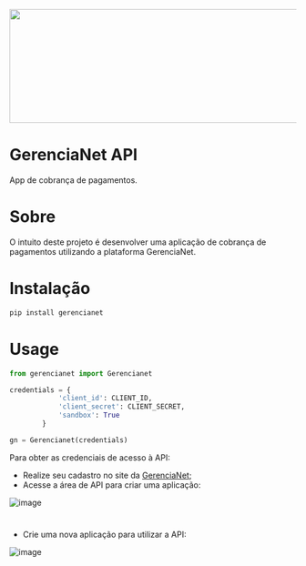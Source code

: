 <p align="center">
  <img width="600" height="200" src="https://gerencianet.com.br/wp-content/themes/Gerencianet/assets/images/portal-da-marca/versoes-da-marca/horizontal/h-p-positivo.png">
</p>

# GerenciaNet API
App de cobrança de pagamentos.

# Sobre
O intuito deste projeto é desenvolver uma aplicação de cobrança de pagamentos utilizando a plataforma GerenciaNet.

# Instalação
```bash
pip install gerencianet
```

# Usage
```python
from gerencianet import Gerencianet

credentials = {
            'client_id': CLIENT_ID,
            'client_secret': CLIENT_SECRET,
            'sandbox': True
        }

gn = Gerencianet(credentials)
```

Para obter as credenciais de acesso à API:
  - Realize seu cadastro no site da [GerenciaNet](http://gerencianet.com.br/);
  - Acesse a área de API para criar uma aplicação:

  ![image](https://user-images.githubusercontent.com/67582983/143181751-6cf6c9f0-8e69-4d7b-a6a2-94322c621a8e.png)

  #
  - Crie uma nova aplicação para utilizar a API:
  
  ![image](https://user-images.githubusercontent.com/67582983/143181386-cfc305ba-1760-4b6f-abf9-8eadce8c1db2.png)


